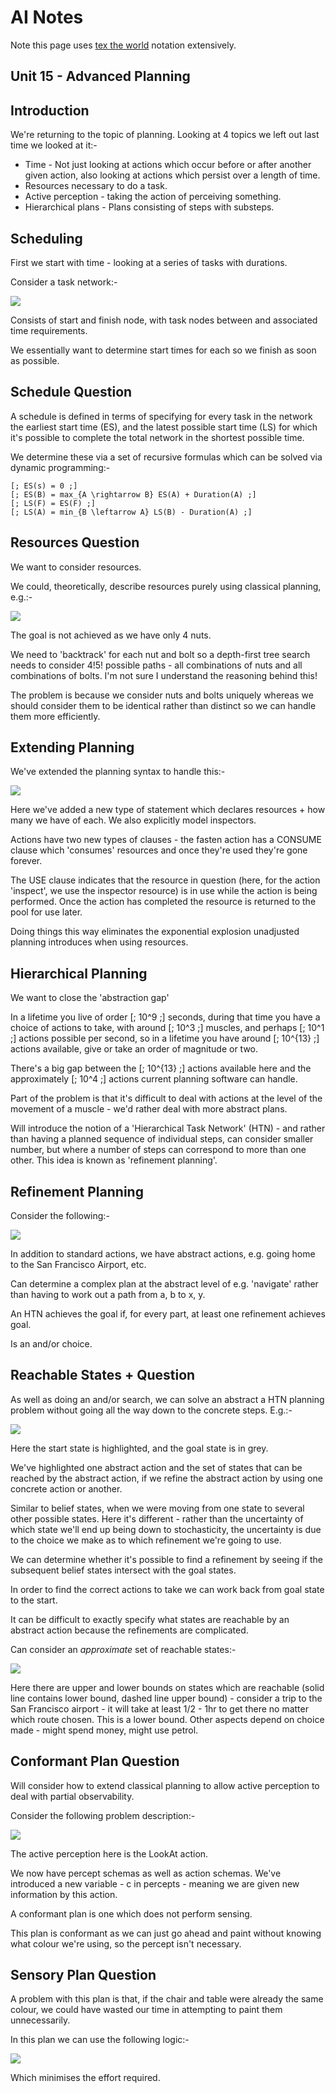 AI Notes
========

Note this page uses [tex the world](http://thewe.net/tex/) notation extensively.

Unit 15 - Advanced Planning
---------------------------

## Introduction ##

We're returning to the topic of planning. Looking at 4 topics we left out last time we looked at
it:-

* Time - Not just looking at actions which occur before or after another given action, also looking
  at actions which persist over a length of time.
* Resources necessary to do a task.
* Active perception - taking the action of perceiving something.
* Hierarchical plans - Plans consisting of steps with substeps.

## Scheduling ##

First we start with time - looking at a series of tasks with durations.

Consider a task network:-

<img src="https://ljs.io/img/ai/15-scheduling-1.png" />

Consists of start and finish node, with task nodes between and associated time requirements.

We essentially want to determine start times for each so we finish as soon as possible.

## Schedule Question ##

A schedule is defined in terms of specifying for every task in the network the earliest start time
(ES), and the latest possible start time (LS) for which it's possible to complete the total network
in the shortest possible time.

We determine these via a set of recursive formulas which can be solved via dynamic programming:-

    [; ES(s) = 0 ;]
    [; ES(B) = max_{A \rightarrow B} ES(A) + Duration(A) ;]
    [; LS(F) = ES(F) ;]
    [; LS(A) = min_{B \leftarrow A} LS(B) - Duration(A) ;]

## Resources Question ##

We want to consider resources.

We could, theoretically, describe resources purely using classical planning, e.g.:-

<img src="https://ljs.io/img/ai/15-resources-question-1.png" />

The goal is not achieved as we have only 4 nuts.

We need to 'backtrack' for each nut and bolt so a depth-first tree search needs to consider 4!5!
possible paths - all combinations of nuts and all combinations of bolts. I'm not sure I understand the reasoning behind this!

The problem is because we consider nuts and bolts uniquely whereas we should consider them to be
identical rather than distinct so we can handle them more efficiently.

## Extending Planning ##

We've extended the planning syntax to handle this:-

<img src="https://ljs.io/img/ai/15-extending-planning-1.png" />

Here we've added a new type of statement which declares resources + how many we have of each. We
also explicitly model inspectors.

Actions have two new types of clauses - the fasten action has a CONSUME clause which 'consumes'
resources and once they're used they're gone forever.

The USE clause indicates that the resource in question (here, for the action 'inspect', we use the
inspector resource) is in use while the action is being performed. Once the action has completed the
resource is returned to the pool for use later.

Doing things this way eliminates the exponential explosion unadjusted planning introduces when using
resources.

## Hierarchical Planning ##

We want to close the 'abstraction gap'

In a lifetime you live of order [; 10^9 ;] seconds, during that time you have a choice of actions to
take, with around [; 10^3 ;] muscles, and perhaps [; 10^1 ;] actions possible per second, so in a
lifetime you have around [; 10^{13} ;] actions available, give or take an order of magnitude or two.

There's a big gap between the [; 10^{13} ;] actions available here and the approximately [; 10^4 ;]
actions current planning software can handle.

Part of the problem is that it's difficult to deal with actions at the level of the movement of a
muscle - we'd rather deal with more abstract plans.

Will introduce the notion of a 'Hierarchical Task Network' (HTN) - and rather than having a planned
sequence of individual steps, can consider smaller number, but where a number of steps can
correspond to more than one other. This idea is known as 'refinement planning'.

## Refinement Planning ##

Consider the following:-

<img src="https://ljs.io/img/ai/15-refinement-planning-1.png" />

In addition to standard actions, we have abstract actions, e.g. going home to the San Francisco
Airport, etc.

Can determine a complex plan at the abstract level of e.g. 'navigate' rather than having to work out
a path from a, b to x, y.

An HTN achieves the goal if, for every part, at least one refinement achieves goal.

Is an and/or choice.

## Reachable States + Question ##

As well as doing an and/or search, we can solve an abstract a HTN planning problem without going all
the way down to the concrete steps. E.g.:-

<img src="https://ljs.io/img/ai/15-reachable-states-question-1.png" />

Here the start state is highlighted, and the goal state is in grey.

We've highlighted one abstract action and the set of states that can be reached by the abstract
action, if we refine the abstract action by using one concrete action or another.

Similar to belief states, when we were moving from one state to several other possible states. Here
it's different - rather than the uncertainty of which state we'll end up being down to
stochasticity, the uncertainty is due to the choice we make as to which refinement we're going to
use.

We can determine whether it's possible to find a refinement by seeing if the subsequent belief
states intersect with the goal states.

In order to find the correct actions to take we can work back from goal state to the start.

It can be difficult to exactly specify what states are reachable by an abstract action because the
refinements are complicated.

Can consider an *approximate* set of reachable states:-

<img src="https://ljs.io/img/ai/15-reachable-states-question-2.png" />

Here there are upper and lower bounds on states which are reachable (solid line contains lower
bound, dashed line upper bound) - consider a trip to the San Francisco airport - it will take at
least 1/2 - 1hr to get there no matter which route chosen. This is a lower bound. Other aspects
depend on choice made - might spend money, might use petrol.

## Conformant Plan Question ##

Will consider how to extend classical planning to allow active perception to deal with partial
observability.

Consider the following problem description:-

<img src="https://ljs.io/img/ai/15-conformant-plan-question-1.png" />

The active perception here is the LookAt action.

We now have percept schemas as well as action schemas. We've introduced a new variable - c in
percepts - meaning we are given new information by this action.

A conformant plan is one which does not perform sensing.

This plan is conformant as we can just go ahead and paint without knowing what colour we're using,
so the percept isn't necessary.

## Sensory Plan Question ##

A problem with this plan is that, if the chair and table were already the same colour, we could have
wasted our time in attempting to paint them unnecessarily.

In this plan we can use the following logic:-

<img src="https://ljs.io/img/ai/15-sensory-plan-question-1.png" />

Which minimises the effort required.
